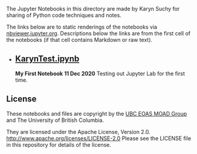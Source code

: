 The Jupyter Notebooks in this directory are made by
Karyn Suchy for sharing of Python code techniques
and notes.

The links below are to static renderings of the notebooks via
[nbviewer.jupyter.org](https://nbviewer.jupyter.org/).
Descriptions below the links are from the first cell of the notebooks
(if that cell contains Markdown or raw text).

* ## [KarynTest.ipynb](https://nbviewer.jupyter.org/github/SalishSeaCast/analysis-karyn/blob/master/notebooks/KarynTest.ipynb)  
    
    **My First Notebook**
    **11 Dec 2020**
    Testing out Jupyter Lab for the first time.


## License

These notebooks and files are copyright by the
[UBC EOAS MOAD Group](https://github.com/UBC-MOAD/docs/blob/master/CONTRIBUTORS.rst)
and The University of British Columbia.

They are licensed under the Apache License, Version 2.0.
http://www.apache.org/licenses/LICENSE-2.0
Please see the LICENSE file in this repository for details of the license.
